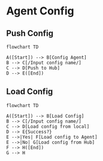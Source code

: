 # Agent Config

## Push Config

```mermaid
flowchart TD

A([Start]) --> B[Config Agent]
B --> C[/Input config name/]
C --> D[Push to Hub]
D --> E([End])
```

## Load Config

```mermaid
flowchart TD

A([Start]) --> B[Load Config]
B --> C[/Input config name/]
C --> D[Load config from local]
D --> E{Success?}
E -->|Yes| F[Load config to Agent]
E -->|No| G[Load config from Hub]
F --> H([End])
G --> H
```
